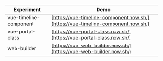 | Experiment | Demo |
| ---------- | ---- |
| vue-timeline-component | [https://vue-timeline-component.now.sh/](https://vue-timeline-component.now.sh/) |
| vue-portal-class | [https://vue-portal-class.now.sh/](https://vue-portal-class.now.sh/) |
| web-builder | [https://vue-web-builder.now.sh/](https://vue-web-builder.now.sh/) |

